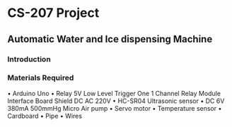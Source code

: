# CS-207 Project

## Automatic Water and Ice dispensing Machine

### Introduction


### Materials Required
 
•	Arduino Uno
•	Relay 5V Low Level Trigger One 1 Channel Relay Module Interface Board Shield DC AC 220V
•	HC-SR04 Ultrasonic sensor
•	DC 6V 380mA 500mmHg Micro Air pump 
•	Servo motor 
•	Temperature sensor 
•	Cardboard 
•	Pipe
•	Wires








